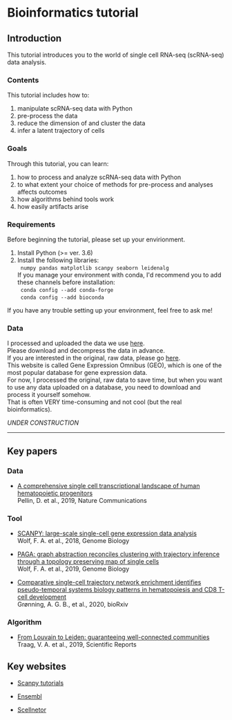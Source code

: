 # Bioinformatics tutorial
## Introduction
This tutorial introduces you to the world of single cell RNA-seq (scRNA-seq) data analysis.   

### Contents
This tutorial includes how to:
1. manipulate scRNA-seq data with Python
2. pre-process the data
3. reduce the dimension of and cluster the data
4. infer a latent trajectory of cells  

### Goals  
Through this tutorial, you can learn:  
1. how to process and analyze scRNA-seq data with Python   
2. to what extent your choice of methods for pre-process and analyses affects outcomes
3. how algorithms behind tools work  
4. how easily artifacts arise  

### Requirements  
Before beginning the tutorial, please set up your envirionment.  
1. Install Python (>= ver. 3.6)
2. Install the following libraries:  
` numpy pandas matplotlib scanpy seaborn leidenalg`    
If you manage your environment with conda, I'd recommend you to add these channels before installation:  
` conda config --add conda-forge`  
` conda config --add bioconda`  

If you have any trouble setting up your environment, feel free to ask me!

### Data
I processed and uploaded the data we use [here](https://drive.google.com/drive/u/1/folders/17x4THurk7woJsXdYMadzTPBHBCaYzQ7w).  
Please download and decompress the data in advance.  
If you are interested in the original, raw data, please go [here](https://www.ncbi.nlm.nih.gov/geo/query/acc.cgi?acc=GSE117498).  
This website is called Gene Expression Omnibus (GEO), which is one of the most popular database for gene expression data.  
For now, I processed the original, raw data to save time, but when you want to use any data uploaded on a database, you need to download and process it yourself somehow.  
That is often VERY time-consuming and not cool (but the real bioinformatics).  

*UNDER CONSTRUCTION*  

---  

## Key papers
### Data

* [A comprehensive single cell transcriptional landscape of human hematopoietic progenitors](https://www.nature.com/articles/s41467-019-10291-0)  
Pellin, D. et al., 2019, Nature Communications  

### Tool

* [SCANPY: large-scale single-cell gene expression data analysis](https://genomebiology.biomedcentral.com/articles/10.1186/s13059-017-1382-0)  
Wolf, F. A. et al., 2018, Genome Biology

* [PAGA: graph abstraction reconciles clustering with trajectory inference through a topology preserving map of single cells](https://genomebiology.biomedcentral.com/articles/10.1186/s13059-019-1663-x)  
Wolf, F. A. et al., 2019, Genome Biology  

* [Comparative single-cell trajectory network enrichment identifies pseudo-temporal systems biology patterns in hematopoiesis and CD8 T-cell development](https://www.biorxiv.org/content/10.1101/2020.04.02.021295v3)  
Grønning, A. G. B., et al., 2020, bioRxiv  

### Algorithm  

* [From Louvain to Leiden: guaranteeing well-connected communities](https://www.nature.com/articles/s41598-019-41695-z)  
Traag, V. A. et al., 2019, Scientific Reports  

## Key websites

* [Scanpy tutorials](https://scanpy-tutorials.readthedocs.io/en/latest/index.html)

* [Ensembl](https://asia.ensembl.org/)  
* [Scellnetor](https://exbio.wzw.tum.de/scellnetor//)


